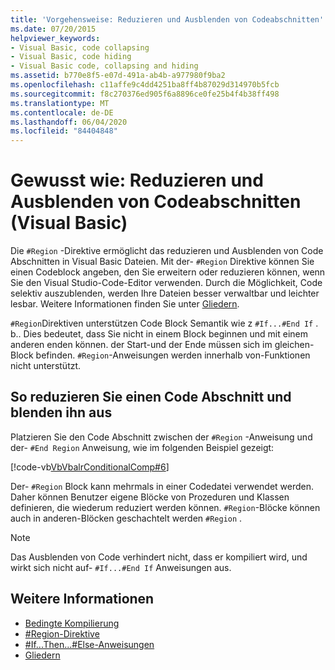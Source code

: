 ```yaml
---
title: 'Vorgehensweise: Reduzieren und Ausblenden von Codeabschnitten'
ms.date: 07/20/2015
helpviewer_keywords:
- Visual Basic, code collapsing
- Visual Basic, code hiding
- Visual Basic code, collapsing and hiding
ms.assetid: b770e8f5-e07d-491a-ab4b-a977980f9ba2
ms.openlocfilehash: c11affe9c4dd4251ba8ff4b87029d314970b5fcb
ms.sourcegitcommit: f8c270376ed905f6a8896ce0fe25b4f4b38ff498
ms.translationtype: MT
ms.contentlocale: de-DE
ms.lasthandoff: 06/04/2020
ms.locfileid: "84404848"
---
```

# <a name="how-to-collapse-and-hide-sections-of-code-visual-basic"></a>Gewusst wie: Reduzieren und Ausblenden von Codeabschnitten (Visual Basic)

Die `#Region` -Direktive ermöglicht das reduzieren und Ausblenden von Code Abschnitten in Visual Basic Dateien. Mit der- `#Region` Direktive können Sie einen Codeblock angeben, den Sie erweitern oder reduzieren können, wenn Sie den Visual Studio-Code-Editor verwenden. Durch die Möglichkeit, Code selektiv auszublenden, werden Ihre Dateien besser verwaltbar und leichter lesbar. Weitere Informationen finden Sie unter [Gliedern](/visualstudio/ide/outlining).

`#Region`Direktiven unterstützen Code Block Semantik wie z `#If...#End If` . b.. Dies bedeutet, dass Sie nicht in einem Block beginnen und mit einem anderen enden können. der Start-und der Ende müssen sich im gleichen-Block befinden. `#Region`-Anweisungen werden innerhalb von-Funktionen nicht unterstützt.

## <a name="to-collapse-and-hide-a-section-of-code"></a>So reduzieren Sie einen Code Abschnitt und blenden ihn aus

Platzieren Sie den Code Abschnitt zwischen der `#Region` -Anweisung und der- `#End Region` Anweisung, wie im folgenden Beispiel gezeigt:

[!code-vb[VbVbalrConditionalComp#6](~/samples/snippets/visualbasic/VS_Snippets_VBCSharp/VbVbalrConditionalComp/VB/Class1.vb#6)]

Der- `#Region` Block kann mehrmals in einer Codedatei verwendet werden. Daher können Benutzer eigene Blöcke von Prozeduren und Klassen definieren, die wiederum reduziert werden können. `#Region`-Blöcke können auch in anderen-Blöcken geschachtelt werden `#Region` .

> [!NOTE]
> Das Ausblenden von Code verhindert nicht, dass er kompiliert wird, und wirkt sich nicht auf- `#If...#End If` Anweisungen aus.

## <a name="see-also"></a>Weitere Informationen

- [Bedingte Kompilierung](conditional-compilation.md)
- [#Region-Direktive](../../language-reference/directives/region-directive.md)
- [#If...Then...#Else-Anweisungen](../../language-reference/directives/if-then-else-directives.md)
- [Gliedern](/visualstudio/ide/outlining)
